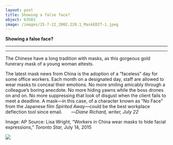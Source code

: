 ```yaml
---
layout: post
title: Showing a false face?
object: 63503
image: /images/15-7-22_2002.220.1_MaskEDIT-1.jpeg
---
```

**Showing a false face?**

****

****

The Chinese have a long tradition with masks, as this gorgeous gold funerary mask of a young woman attests.

The latest mask news from China is the adoption of a “faceless” day for some office workers. Each month on a designated day, staff are allowed to wear masks to conceal their emotions. No more smiling amicably through a colleague’s boring anecdote. No more hiding yawns while the boss drones on and on. No more suppressing that look of disgust when the client fails to meet a deadline. A mask—in this case, of a character known as “No Face” from the Japanese film *Spirited Away*—could be the best workplace deflection tool since email.       —*Diane Richard, writer, July 22*

Image: AP
 Source: Lisa Wright, “Workers in China wear masks to hide facial expressions,” *Toronto Star,* July 14, 2015 

![]({{siteurl.base}}/images/15-7-22_2002.220.1_MaskEDIT-1.jpeg)
